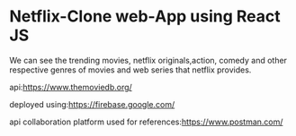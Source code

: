 # Netflix-Clone web-App using React JS

We can see the trending movies, netflix originals,action, comedy and other respective genres of movies and web series that netflix provides.

api:https://www.themoviedb.org/

deployed using:https://firebase.google.com/

api collaboration platform used for references:https://www.postman.com/



